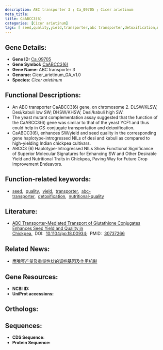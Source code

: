 ```yaml
---
description: ABC transporter 3 ; Ca_09705 ; Cicer arietinum
meta_title:
title: CaABCC3(6)
categories: [Cicer arietinum]
tags: [ seed,quality,yield,transporter,abc transporter,detoxification,nutritional quality ]
---
```


## Gene Details:
- **Gene ID:** [Ca_09705]()
- **Gene Symbol:** <u>CaABCC3(6)</u>
- **Gene Name:** ABC transporter 3
- **Genome:** Cicer_arietinum_GA_v1.0
- **Species:** *Cicer arietinum*

## Functional Descriptions:
   - An ABC transporter CaABCC3(6) gene, on chromosome 2. DLSW/KLSW, Desi/kabuli low SW; DHSW/KHSW, Desi/kabuli high SW.
   - The yeast mutant complementation assay suggested that the function of the CaABCC3(6) gene was similar to that of the yeast YCF1 and thus could help in GS-conjugate transportation and detoxification.
   - CaABCC3(6), enhances SW/yield and seed quality in the corresponding gene haplotype-introgressed NILs of desi and kabuli as compared to high-yielding Indian chickpea cultivars.
   - ABCC3  (6) Haplotype-Introgressed NILs Show Functional Significance of Superior Molecular Signatures for Enhancing SW and Other Desirable Yield and Nutritional Traits in Chickpea, Paving Way for Future Crop Improvement Endeavors.

## Function-related keywords:
   - [seed](/tags/seed/),&nbsp;&nbsp;[quality](/tags/quality/),&nbsp;&nbsp;[yield](/tags/yield/),&nbsp;&nbsp;[transporter](/tags/transporter/),&nbsp;&nbsp;[abc-transporter](/tags/abc-transporter/),&nbsp;&nbsp;[detoxification](/tags/detoxification/),&nbsp;&nbsp;[nutritional-quality](/tags/nutritional-quality/)

## Literature:
   - [ABC Transporter-Mediated Transport of Glutathione Conjugates Enhances Seed Yield and Quality in Chickpea.](https://www.doi.org/10.1104/pp.18.00934)&nbsp;&nbsp;DOI:&nbsp;&nbsp;[10.1104/pp.18.00934](https://www.doi.org/10.1104/pp.18.00934);&nbsp;&nbsp;PMID:&nbsp;&nbsp;[30737266](https://pubmed.ncbi.nlm.nih.gov/30737266/)

## Related News:
   - [鹰嘴豆产量及重量性状的调控基因及作用机制](https://mp.weixin.qq.com/s?__biz=MzU3ODY3MDM0NA==&mid=2247489484&idx=2&sn=af0113c987a1704c8244a6a20304d196&chksm=fd708dabca0704bd37f127f9c6830d2c7aa8a39f9b5d0613801121caaa00a9fc988b9f373dc1&scene=27#wechat_redirect)

## Gene Resources:
- **NCBI ID:**  [](https://www.ncbi.nlm.nih.gov/search/all/?term=)
- **UniProt accessions:**  [](https://www.uniprot.org/uniprotkb//entry)

## Orthologs:

## Sequences:
- **CDS Sequence:**
- **Protein Sequence:**
